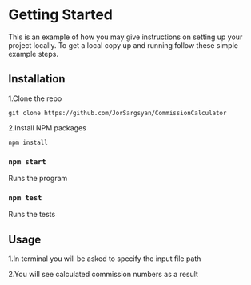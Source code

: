 # Getting Started

This is an example of how you may give instructions on setting up your project locally. To get a local copy up and running follow these simple example steps.

## Installation

1.Clone the repo

```
git clone https://github.com/JorSargsyan/CommissionCalculator
```

2.Install NPM packages

```
npm install
```

### `npm start`

Runs the program

### `npm test`

Runs the tests

## Usage

1.In terminal you will be asked to specify the input file path

2.You will see calculated commission numbers as a result
